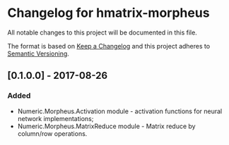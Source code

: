# Changelog for hmatrix-morpheus

All notable changes to this project will be documented in this file.

The format is based on [Keep a Changelog](http://keepachangelog.com/en/1.0.0/)
and this project adheres to [Semantic Versioning](http://semver.org/spec/v2.0.0.html).


## [0.1.0.0] - 2017-08-26
### Added
- Numeric.Morpheus.Activation module - activation functions for neural network implementations;
- Numeric.Morpheus.MatrixReduce module - Matrix reduce by column/row operations.

